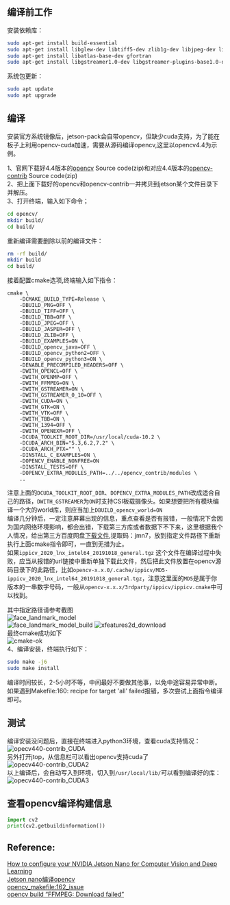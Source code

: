 
## 编译前工作
安装依赖库：
```bash
sudo apt-get install build-essential
sudo apt-get install libglew-dev libtiff5-dev zlib1g-dev libjpeg-dev libavcodec-dev libavformat-dev libavutil-dev libpostproc-dev libswscale-dev libeigen3-dev libtbb-dev libgtk2.0-dev pkg-config libpng-dev
sudo apt-get install libatlas-base-dev gfortran
sudo apt-get install libgstreamer1.0-dev libgstreamer-plugins-base1.0-dev
```
系统包更新：
```bash
sudo apt update
sudo apt upgrade
```

## 编译
安装官方系统镜像后，jetson-pack会自带opencv，但缺少cuda支持，为了能在板子上利用opencv-cuda加速，需要从源码编译opencv,这里以opencv4.4为示例。

1、官网下载好4.4版本的[opencv](https://github.com/opencv/opencv/releases ) Source code(zip)和对应4.4版本的[opencv-contrib](https://github.com/opencv/opencv_contrib/releases ) Source code(zip)<br>
2、把上面下载好的opencv和opencv-contrib一并拷贝到jetson某个文件目录下并解压。<br>
3、打开终端，输入如下命令；
```bash
cd opencv/
mkdir build/
cd build/
```
重新编译需要删除以前的编译文件：
```bash
rm -rf build/
mkdir build
cd build/
```
接着配置cmake选项,终端输入如下指令：
```
cmake \
    -DCMAKE_BUILD_TYPE=Release \
    -DBUILD_PNG=OFF \
    -DBUILD_TIFF=OFF \
    -DBUILD_TBB=OFF \
    -DBUILD_JPEG=OFF \
    -DBUILD_JASPER=OFF \
    -DBUILD_ZLIB=OFF \
    -DBUILD_EXAMPLES=ON \
    -DBUILD_opencv_java=OFF \
    -DBUILD_opencv_python2=OFF \
    -DBUILD_opencv_python3=ON \
    -DENABLE_PRECOMPILED_HEADERS=OFF \
    -DWITH_OPENCL=OFF \
    -DWITH_OPENMP=OFF \
    -DWITH_FFMPEG=ON \
    -DWITH_GSTREAMER=ON \
    -DWITH_GSTREAMER_0_10=OFF \
    -DWITH_CUDA=ON \
    -DWITH_GTK=ON \
    -DWITH_VTK=OFF \
    -DWITH_TBB=ON \
    -DWITH_1394=OFF \
    -DWITH_OPENEXR=OFF \
    -DCUDA_TOOLKIT_ROOT_DIR=/usr/local/cuda-10.2 \
    -DCUDA_ARCH_BIN="5.3,6.2,7.2" \
    -DCUDA_ARCH_PTX="" \
    -DINSTALL_C_EXAMPLES=ON \
    -DOPENCV_ENABLE_NONFREE=ON 
    -DINSTALL_TESTS=OFF \
    -DOPENCV_EXTRA_MODULES_PATH=../../opencv_contrib/modules \
    .. 
```
注意上面的`DCUDA_TOOLKIT_ROOT_DIR`、`DOPENCV_EXTRA_MODULES_PATH`改成适合自己的路径，`DWITH_GSTREAMER`为`ON`时支持CSI板载摄像头。如果想要把所有模块编译一个大的world库，则应当加上`DBUILD_opencv_world=ON`<br>
编译几分钟后，一定注意屏幕出现的信息，重点查看是否有报错，一般情况下会因为国内网络环境影响，都会出错，下载第三方库或者数据下不下来，这里根据我个人情况，给出第三方百度网盘[下载文件](https://pan.baidu.com/s/1NJLbbwxz1ouJigW9j5C-oA ),提取码：jmn7，放到指定文件路径下重新执行上面cmake指令即可，一直到无措为止。<br>
如果`ippicv_2020_lnx_intel64_20191018_general.tgz` 这个文件在编译过程中失败，应当从报错的url链接中重新单独下载此文件，然后把此文件放置在opencv源码目录下的此路径，比如`opencv-x.x.0/.cache/ippicv/MD5-ippicv_2020_lnx_intel64_20191018_general.tgz`，注意这里面的`MD5`是属于你版本的一串数字号码，一般从`opencv-x.x.x/3rdparty/ippicv/ippicv.cmake`中可以找到。<br>

其中指定路径请参考截图<br>
![face_landmark_model](images/face_landmark_model.jpg )<br>
![face_landmark_model_build](images/face_landmark_model_build.jpg)
![xfeatures2d_download](images/xfeatures2d_download.jpg )<br>
最终cmake成功如下<br>
![cmake-ok](images/cmake.jpg )<br>
4、编译安装，终端执行如下：<br>
```bash
sudo make -j6
sudo make install
```
编译时间较长，2-5小时不等，中间最好不要做其他事，以免中途容易异常中断。如果遇到Makefile:160: recipe for target 'all' failed报错，多次尝试上面指令编译即可。<br>

## 测试
编译安装没问题后，直接在终端进入python3环境，查看cuda支持情况：
![opecv440-contrib_CUDA](images/opecv440-contrib_CUDA.jpg )<br>
另外打开jtop，从信息栏可以看出opencv支持cuda了<br>
![opecv440-contrib_CUDA2](images/opecv440-contrib_CUDA2.jpg )<br>
以上编译后，会自动写入到环境，切入到`/usr/local/lib/`可以看到编译好的库：
![opecv440-contrib_CUDA3](images/opecv440-contrib_CUDA3.jpg )

## 查看opencv编译构建信息
```python
import cv2
print(cv2.getbuildinformation())
```

## Reference:
[How to configure your NVIDIA Jetson Nano for Computer Vision and Deep Learning](https://www.pyimagesearch.com/2020/03/25/how-to-configure-your-nvidia-jetson-nano-for-computer-vision-and-deep-learning/ )<br>
[Jetson nano编译opencv](https://blog.csdn.net/weixin_42640549/article/details/104732567 )<br>
[opencv_makefile:162_issue](https://github.com/opencv/opencv/issues/15398 )<br>
[opencv build “FFMPEG: Download failed”](https://blog.csdn.net/pyt1234567890/article/details/106525475)
